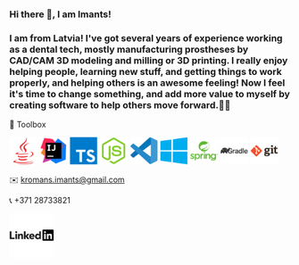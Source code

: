 ### Hi there 👋, I am Imants!
### I am from Latvia! I've got several years of experience working as a dental tech, mostly manufacturing prostheses by CAD/CAM 3D modeling and milling or 3D printing. I really enjoy helping people, learning new stuff, and getting things to work properly, and helping others is an awesome feeling! Now I feel it's time to change something, and add more value to myself by creating software to help others move forward.👨‍💻

🧰 Toolbox 
  
<img src="https://github.com/devicons/devicon/blob/master/icons/java/java-plain.svg" alt="Java logo" width="50" height="50">  <img src="https://github.com/devicons/devicon/blob/master/icons/intellij/intellij-original.svg" alt="IntelliJ logo" width="50" height="50">  <img src="https://github.com/devicons/devicon/blob/master/icons/typescript/typescript-original.svg" alt="Typescript logo" width="50" height="50">  <img src="https://github.com/devicons/devicon/blob/master/icons/nodejs/nodejs-original.svg" alt="Nodejs logo" width="50" height="50">  <img src="https://github.com/devicons/devicon/blob/master/icons/vscode/vscode-original.svg" alt="VSCode logo" width="50" height="50">  <img src="https://github.com/devicons/devicon/blob/master/icons/windows8/windows8-original.svg" alt="Windows logo" width="50" height="50"> <img src="https://github.com/devicons/devicon/blob/master/icons/spring/spring-original-wordmark.svg" alt="Spring logo" width="50" height="50"> <img src="https://github.com/devicons/devicon/blob/master/icons/gradle/gradle-plain-wordmark.svg" alt="Gradle logo" width="50" height="50"> <img src="https://github.com/devicons/devicon/blob/master/icons/git/git-original-wordmark.svg" alt="Git logo" width="50" height="50">

✉️ kromans.imants@gmail.com


📞 +371 28733821

[<img alt="alt_text" width="80px" src="https://github.com/devicons/devicon/blob/master/icons/linkedin/linkedin-plain-wordmark.svg" />](https://www.linkedin.com/in/imants-kromans/)

<!--
**IKromans/IKromans** is a ✨ _special_ ✨ repository because its `README.md` (this file) appears on your GitHub profile.

Here are some ideas to get you started:

- 🔭 I’m currently working on ...
- 🌱 I’m currently learning ...
- 👯 I’m looking to collaborate on ...
- 🤔 I’m looking for help with ...
- 💬 Ask me about ...
- 📫 How to reach me: ...
- 😄 Pronouns: ...
- ⚡ Fun fact: ...
-->
